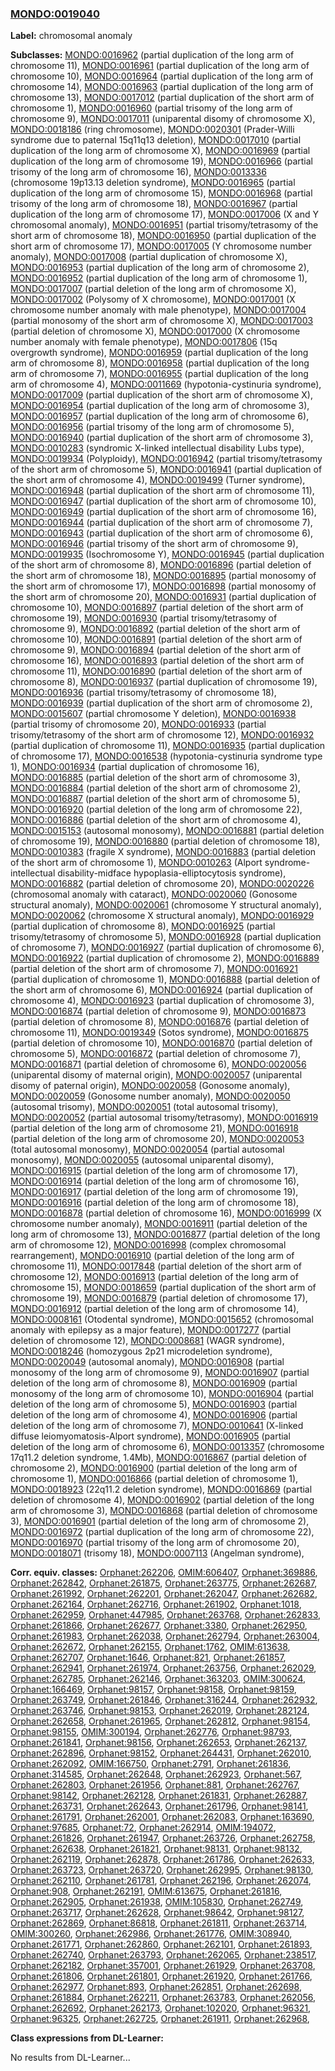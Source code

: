 
### [MONDO:0019040](http://purl.obolibrary.org/obo/MONDO_0019040)
**Label:** chromosomal anomaly

**Subclasses:** [MONDO:0016962](http://purl.obolibrary.org/obo/MONDO_0016962) (partial duplication of the long arm of chromosome 11), [MONDO:0016961](http://purl.obolibrary.org/obo/MONDO_0016961) (partial duplication of the long arm of chromosome 10), [MONDO:0016964](http://purl.obolibrary.org/obo/MONDO_0016964) (partial duplication of the long arm of chromosome 14), [MONDO:0016963](http://purl.obolibrary.org/obo/MONDO_0016963) (partial duplication of the long arm of chromosome 13), [MONDO:0017012](http://purl.obolibrary.org/obo/MONDO_0017012) (partial duplication of the short arm of chromosome 1), [MONDO:0016960](http://purl.obolibrary.org/obo/MONDO_0016960) (partial trisomy of the long arm of chromosome 9), [MONDO:0017011](http://purl.obolibrary.org/obo/MONDO_0017011) (uniparental disomy of chromosome X), [MONDO:0018186](http://purl.obolibrary.org/obo/MONDO_0018186) (ring chromosome), [MONDO:0020301](http://purl.obolibrary.org/obo/MONDO_0020301) (Prader-Willi syndrome due to paternal 15q11q13 deletion), [MONDO:0017010](http://purl.obolibrary.org/obo/MONDO_0017010) (partial duplication of the long arm of chromosome X), [MONDO:0016969](http://purl.obolibrary.org/obo/MONDO_0016969) (partial duplication of the long arm of chromosome 19), [MONDO:0016966](http://purl.obolibrary.org/obo/MONDO_0016966) (partial trisomy of the long arm of chromosome 16), [MONDO:0013336](http://purl.obolibrary.org/obo/MONDO_0013336) (chromosome 19p13.13 deletion syndrome), [MONDO:0016965](http://purl.obolibrary.org/obo/MONDO_0016965) (partial duplication of the long arm of chromosome 15), [MONDO:0016968](http://purl.obolibrary.org/obo/MONDO_0016968) (partial trisomy of the long arm of chromosome 18), [MONDO:0016967](http://purl.obolibrary.org/obo/MONDO_0016967) (partial duplication of the long arm of chromosome 17), [MONDO:0017006](http://purl.obolibrary.org/obo/MONDO_0017006) (X and Y chromosomal anomaly), [MONDO:0016951](http://purl.obolibrary.org/obo/MONDO_0016951) (partial trisomy/tetrasomy of the short arm of chromosome 18), [MONDO:0016950](http://purl.obolibrary.org/obo/MONDO_0016950) (partial duplication of the short arm of chromosome 17), [MONDO:0017005](http://purl.obolibrary.org/obo/MONDO_0017005) (Y chromosome number anomaly), [MONDO:0017008](http://purl.obolibrary.org/obo/MONDO_0017008) (partial duplication of chromosome X), [MONDO:0016953](http://purl.obolibrary.org/obo/MONDO_0016953) (partial duplication of the long arm of chromosome 2), [MONDO:0016952](http://purl.obolibrary.org/obo/MONDO_0016952) (partial duplication of the long arm of chromosome 1), [MONDO:0017007](http://purl.obolibrary.org/obo/MONDO_0017007) (partial deletion of the long arm of chromosome X), [MONDO:0017002](http://purl.obolibrary.org/obo/MONDO_0017002) (Polysomy of X chromosome), [MONDO:0017001](http://purl.obolibrary.org/obo/MONDO_0017001) (X chromosome number anomaly with male phenotype), [MONDO:0017004](http://purl.obolibrary.org/obo/MONDO_0017004) (partial monosomy of the short arm of chromosome X), [MONDO:0017003](http://purl.obolibrary.org/obo/MONDO_0017003) (partial deletion of chromosome X), [MONDO:0017000](http://purl.obolibrary.org/obo/MONDO_0017000) (X chromosome number anomaly with female phenotype), [MONDO:0017806](http://purl.obolibrary.org/obo/MONDO_0017806) (15q overgrowth syndrome), [MONDO:0016959](http://purl.obolibrary.org/obo/MONDO_0016959) (partial duplication of the long arm of chromosome 8), [MONDO:0016958](http://purl.obolibrary.org/obo/MONDO_0016958) (partial duplication of the long arm of chromosome 7), [MONDO:0016955](http://purl.obolibrary.org/obo/MONDO_0016955) (partial duplication of the long arm of chromosome 4), [MONDO:0011669](http://purl.obolibrary.org/obo/MONDO_0011669) (hypotonia-cystinuria syndrome), [MONDO:0017009](http://purl.obolibrary.org/obo/MONDO_0017009) (partial duplication of the short arm of chromosome X), [MONDO:0016954](http://purl.obolibrary.org/obo/MONDO_0016954) (partial duplication of the long arm of chromosome 3), [MONDO:0016957](http://purl.obolibrary.org/obo/MONDO_0016957) (partial duplication of the long arm of chromosome 6), [MONDO:0016956](http://purl.obolibrary.org/obo/MONDO_0016956) (partial trisomy of the long arm of chromosome 5), [MONDO:0016940](http://purl.obolibrary.org/obo/MONDO_0016940) (partial duplication of the short arm of chromosome 3), [MONDO:0010283](http://purl.obolibrary.org/obo/MONDO_0010283) (syndromic X-linked intellectual disability Lubs type), [MONDO:0019934](http://purl.obolibrary.org/obo/MONDO_0019934) (Polyploidy), [MONDO:0016942](http://purl.obolibrary.org/obo/MONDO_0016942) (partial trisomy/tetrasomy of the short arm of chromosome 5), [MONDO:0016941](http://purl.obolibrary.org/obo/MONDO_0016941) (partial duplication of the short arm of chromosome 4), [MONDO:0019499](http://purl.obolibrary.org/obo/MONDO_0019499) (Turner syndrome), [MONDO:0016948](http://purl.obolibrary.org/obo/MONDO_0016948) (partial duplication of the short arm of chromosome 11), [MONDO:0016947](http://purl.obolibrary.org/obo/MONDO_0016947) (partial duplication of the short arm of chromosome 10), [MONDO:0016949](http://purl.obolibrary.org/obo/MONDO_0016949) (partial duplication of the short arm of chromosome 16), [MONDO:0016944](http://purl.obolibrary.org/obo/MONDO_0016944) (partial duplication of the short arm of chromosome 7), [MONDO:0016943](http://purl.obolibrary.org/obo/MONDO_0016943) (partial duplication of the short arm of chromosome 6), [MONDO:0016946](http://purl.obolibrary.org/obo/MONDO_0016946) (partial trisomy of the short arm of chromosome 9), [MONDO:0019935](http://purl.obolibrary.org/obo/MONDO_0019935) (Isochromosome Y), [MONDO:0016945](http://purl.obolibrary.org/obo/MONDO_0016945) (partial duplication of the short arm of chromosome 8), [MONDO:0016896](http://purl.obolibrary.org/obo/MONDO_0016896) (partial deletion of the short arm of chromosome 18), [MONDO:0016895](http://purl.obolibrary.org/obo/MONDO_0016895) (partial monosomy of the short arm of chromosome 17), [MONDO:0016898](http://purl.obolibrary.org/obo/MONDO_0016898) (partial monosomy of the short arm of chromosome 20), [MONDO:0016931](http://purl.obolibrary.org/obo/MONDO_0016931) (partial duplication of chromosome 10), [MONDO:0016897](http://purl.obolibrary.org/obo/MONDO_0016897) (partial deletion of the short arm of chromosome 19), [MONDO:0016930](http://purl.obolibrary.org/obo/MONDO_0016930) (partial trisomy/tetrasomy of chromosome 9), [MONDO:0016892](http://purl.obolibrary.org/obo/MONDO_0016892) (partial deletion of the short arm of chromosome 10), [MONDO:0016891](http://purl.obolibrary.org/obo/MONDO_0016891) (partial deletion of the short arm of chromosome 9), [MONDO:0016894](http://purl.obolibrary.org/obo/MONDO_0016894) (partial deletion of the short arm of chromosome 16), [MONDO:0016893](http://purl.obolibrary.org/obo/MONDO_0016893) (partial deletion of the short arm of chromosome 11), [MONDO:0016890](http://purl.obolibrary.org/obo/MONDO_0016890) (partial deletion of the short arm of chromosome 8), [MONDO:0016937](http://purl.obolibrary.org/obo/MONDO_0016937) (partial duplication of chromosome 19), [MONDO:0016936](http://purl.obolibrary.org/obo/MONDO_0016936) (partial trisomy/tetrasomy of chromosome 18), [MONDO:0016939](http://purl.obolibrary.org/obo/MONDO_0016939) (partial duplication of the short arm of chromosome 2), [MONDO:0015607](http://purl.obolibrary.org/obo/MONDO_0015607) (partial chromosome Y deletion), [MONDO:0016938](http://purl.obolibrary.org/obo/MONDO_0016938) (partial trisomy of chromosome 20), [MONDO:0016933](http://purl.obolibrary.org/obo/MONDO_0016933) (partial trisomy/tetrasomy of the short arm of chromosome 12), [MONDO:0016932](http://purl.obolibrary.org/obo/MONDO_0016932) (partial duplication of chromosome 11), [MONDO:0016935](http://purl.obolibrary.org/obo/MONDO_0016935) (partial duplication of chromosome 17), [MONDO:0016538](http://purl.obolibrary.org/obo/MONDO_0016538) (hypotonia-cystinuria syndrome type 1), [MONDO:0016934](http://purl.obolibrary.org/obo/MONDO_0016934) (partial duplication of chromosome 16), [MONDO:0016885](http://purl.obolibrary.org/obo/MONDO_0016885) (partial deletion of the short arm of chromosome 3), [MONDO:0016884](http://purl.obolibrary.org/obo/MONDO_0016884) (partial deletion of the short arm of chromosome 2), [MONDO:0016887](http://purl.obolibrary.org/obo/MONDO_0016887) (partial deletion of the short arm of chromosome 5), [MONDO:0016920](http://purl.obolibrary.org/obo/MONDO_0016920) (partial deletion of the long arm of chromosome 22), [MONDO:0016886](http://purl.obolibrary.org/obo/MONDO_0016886) (partial deletion of the short arm of chromosome 4), [MONDO:0015153](http://purl.obolibrary.org/obo/MONDO_0015153) (autosomal monosomy), [MONDO:0016881](http://purl.obolibrary.org/obo/MONDO_0016881) (partial deletion of chromosome 19), [MONDO:0016880](http://purl.obolibrary.org/obo/MONDO_0016880) (partial deletion of chromosome 18), [MONDO:0010383](http://purl.obolibrary.org/obo/MONDO_0010383) (fragile X syndrome), [MONDO:0016883](http://purl.obolibrary.org/obo/MONDO_0016883) (partial deletion of the short arm of chromosome 1), [MONDO:0010263](http://purl.obolibrary.org/obo/MONDO_0010263) (Alport syndrome-intellectual disability-midface hypoplasia-elliptocytosis syndrome), [MONDO:0016882](http://purl.obolibrary.org/obo/MONDO_0016882) (partial deletion of chromosome 20), [MONDO:0020226](http://purl.obolibrary.org/obo/MONDO_0020226) (chromosomal anomaly with cataract), [MONDO:0020060](http://purl.obolibrary.org/obo/MONDO_0020060) (Gonosome structural anomaly), [MONDO:0020061](http://purl.obolibrary.org/obo/MONDO_0020061) (chromosome Y structural anomaly), [MONDO:0020062](http://purl.obolibrary.org/obo/MONDO_0020062) (chromosome X structural anomaly), [MONDO:0016929](http://purl.obolibrary.org/obo/MONDO_0016929) (partial duplication of chromosome 8), [MONDO:0016925](http://purl.obolibrary.org/obo/MONDO_0016925) (partial trisomy/tetrasomy of chromosome 5), [MONDO:0016928](http://purl.obolibrary.org/obo/MONDO_0016928) (partial duplication of chromosome 7), [MONDO:0016927](http://purl.obolibrary.org/obo/MONDO_0016927) (partial duplication of chromosome 6), [MONDO:0016922](http://purl.obolibrary.org/obo/MONDO_0016922) (partial duplication of chromosome 2), [MONDO:0016889](http://purl.obolibrary.org/obo/MONDO_0016889) (partial deletion of the short arm of chromosome 7), [MONDO:0016921](http://purl.obolibrary.org/obo/MONDO_0016921) (partial duplication of chromosome 1), [MONDO:0016888](http://purl.obolibrary.org/obo/MONDO_0016888) (partial deletion of the short arm of chromosome 6), [MONDO:0016924](http://purl.obolibrary.org/obo/MONDO_0016924) (partial duplication of chromosome 4), [MONDO:0016923](http://purl.obolibrary.org/obo/MONDO_0016923) (partial duplication of chromosome 3), [MONDO:0016874](http://purl.obolibrary.org/obo/MONDO_0016874) (partial deletion of chromosome 9), [MONDO:0016873](http://purl.obolibrary.org/obo/MONDO_0016873) (partial deletion of chromosome 8), [MONDO:0016876](http://purl.obolibrary.org/obo/MONDO_0016876) (partial deletion of chromosome 11), [MONDO:0019349](http://purl.obolibrary.org/obo/MONDO_0019349) (Sotos syndrome), [MONDO:0016875](http://purl.obolibrary.org/obo/MONDO_0016875) (partial deletion of chromosome 10), [MONDO:0016870](http://purl.obolibrary.org/obo/MONDO_0016870) (partial deletion of chromosome 5), [MONDO:0016872](http://purl.obolibrary.org/obo/MONDO_0016872) (partial deletion of chromosome 7), [MONDO:0016871](http://purl.obolibrary.org/obo/MONDO_0016871) (partial deletion of chromosome 6), [MONDO:0020056](http://purl.obolibrary.org/obo/MONDO_0020056) (uniparental disomy of maternal origin), [MONDO:0020057](http://purl.obolibrary.org/obo/MONDO_0020057) (uniparental disomy of paternal origin), [MONDO:0020058](http://purl.obolibrary.org/obo/MONDO_0020058) (Gonosome anomaly), [MONDO:0020059](http://purl.obolibrary.org/obo/MONDO_0020059) (Gonosome number anomaly), [MONDO:0020050](http://purl.obolibrary.org/obo/MONDO_0020050) (autosomal trisomy), [MONDO:0020051](http://purl.obolibrary.org/obo/MONDO_0020051) (total autosomal trisomy), [MONDO:0020052](http://purl.obolibrary.org/obo/MONDO_0020052) (partial autosomal trisomy/tetrasomy), [MONDO:0016919](http://purl.obolibrary.org/obo/MONDO_0016919) (partial deletion of the long arm of chromosome 21), [MONDO:0016918](http://purl.obolibrary.org/obo/MONDO_0016918) (partial deletion of the long arm of chromosome 20), [MONDO:0020053](http://purl.obolibrary.org/obo/MONDO_0020053) (total autosomal monosomy), [MONDO:0020054](http://purl.obolibrary.org/obo/MONDO_0020054) (partial autosomal monosomy), [MONDO:0020055](http://purl.obolibrary.org/obo/MONDO_0020055) (autosomal uniparental disomy), [MONDO:0016915](http://purl.obolibrary.org/obo/MONDO_0016915) (partial deletion of the long arm of chromosome 17), [MONDO:0016914](http://purl.obolibrary.org/obo/MONDO_0016914) (partial deletion of the long arm of chromosome 16), [MONDO:0016917](http://purl.obolibrary.org/obo/MONDO_0016917) (partial deletion of the long arm of chromosome 19), [MONDO:0016916](http://purl.obolibrary.org/obo/MONDO_0016916) (partial deletion of the long arm of chromosome 18), [MONDO:0016878](http://purl.obolibrary.org/obo/MONDO_0016878) (partial deletion of chromosome 16), [MONDO:0016999](http://purl.obolibrary.org/obo/MONDO_0016999) (X chromosome number anomaly), [MONDO:0016911](http://purl.obolibrary.org/obo/MONDO_0016911) (partial deletion of the long arm of chromosome 13), [MONDO:0016877](http://purl.obolibrary.org/obo/MONDO_0016877) (partial deletion of the long arm of chromosome 12), [MONDO:0016998](http://purl.obolibrary.org/obo/MONDO_0016998) (complex chromosomal rearrangement), [MONDO:0016910](http://purl.obolibrary.org/obo/MONDO_0016910) (partial deletion of the long arm of chromosome 11), [MONDO:0017848](http://purl.obolibrary.org/obo/MONDO_0017848) (partial deletion of the short arm of chromosome 12), [MONDO:0016913](http://purl.obolibrary.org/obo/MONDO_0016913) (partial deletion of the long arm of chromosome 15), [MONDO:0018659](http://purl.obolibrary.org/obo/MONDO_0018659) (partial duplication of the short arm of chromosome 19), [MONDO:0016879](http://purl.obolibrary.org/obo/MONDO_0016879) (partial deletion of chromosome 17), [MONDO:0016912](http://purl.obolibrary.org/obo/MONDO_0016912) (partial deletion of the long arm of chromosome 14), [MONDO:0008161](http://purl.obolibrary.org/obo/MONDO_0008161) (Otodental syndrome), [MONDO:0015652](http://purl.obolibrary.org/obo/MONDO_0015652) (chromosomal anomaly with epilepsy as a major feature), [MONDO:0017277](http://purl.obolibrary.org/obo/MONDO_0017277) (partial deletion of chromosome 12), [MONDO:0008681](http://purl.obolibrary.org/obo/MONDO_0008681) (WAGR syndrome), [MONDO:0018246](http://purl.obolibrary.org/obo/MONDO_0018246) (homozygous 2p21 microdeletion syndrome), [MONDO:0020049](http://purl.obolibrary.org/obo/MONDO_0020049) (autosomal anomaly), [MONDO:0016908](http://purl.obolibrary.org/obo/MONDO_0016908) (partial monosomy of the long arm of chromosome 9), [MONDO:0016907](http://purl.obolibrary.org/obo/MONDO_0016907) (partial deletion of the long arm of chromosome 8), [MONDO:0016909](http://purl.obolibrary.org/obo/MONDO_0016909) (partial monosomy of the long arm of chromosome 10), [MONDO:0016904](http://purl.obolibrary.org/obo/MONDO_0016904) (partial deletion of the long arm of chromosome 5), [MONDO:0016903](http://purl.obolibrary.org/obo/MONDO_0016903) (partial deletion of the long arm of chromosome 4), [MONDO:0016906](http://purl.obolibrary.org/obo/MONDO_0016906) (partial deletion of the long arm of chromosome 7), [MONDO:0010641](http://purl.obolibrary.org/obo/MONDO_0010641) (X-linked diffuse leiomyomatosis-Alport syndrome), [MONDO:0016905](http://purl.obolibrary.org/obo/MONDO_0016905) (partial deletion of the long arm of chromosome 6), [MONDO:0013357](http://purl.obolibrary.org/obo/MONDO_0013357) (chromosome 17q11.2 deletion syndrome, 1.4Mb), [MONDO:0016867](http://purl.obolibrary.org/obo/MONDO_0016867) (partial deletion of chromosome 2), [MONDO:0016900](http://purl.obolibrary.org/obo/MONDO_0016900) (partial deletion of the long arm of chromosome 1), [MONDO:0016866](http://purl.obolibrary.org/obo/MONDO_0016866) (partial deletion of chromosome 1), [MONDO:0018923](http://purl.obolibrary.org/obo/MONDO_0018923) (22q11.2 deletion syndrome), [MONDO:0016869](http://purl.obolibrary.org/obo/MONDO_0016869) (partial deletion of chromosome 4), [MONDO:0016902](http://purl.obolibrary.org/obo/MONDO_0016902) (partial deletion of the long arm of chromosome 3), [MONDO:0016868](http://purl.obolibrary.org/obo/MONDO_0016868) (partial deletion of chromosome 3), [MONDO:0016901](http://purl.obolibrary.org/obo/MONDO_0016901) (partial deletion of the long arm of chromosome 2), [MONDO:0016972](http://purl.obolibrary.org/obo/MONDO_0016972) (partial duplication of the long arm of chromosome 22), [MONDO:0016970](http://purl.obolibrary.org/obo/MONDO_0016970) (partial trisomy of the long arm of chromosome 20), [MONDO:0018071](http://purl.obolibrary.org/obo/MONDO_0018071) (trisomy 18), [MONDO:0007113](http://purl.obolibrary.org/obo/MONDO_0007113) (Angelman syndrome), 

**Corr. equiv. classes:** [Orphanet:262206](http://www.orpha.net/ORDO/Orphanet_262206), [OMIM:606407](http://purl.obolibrary.org/obo/OMIM_606407), [Orphanet:369886](http://www.orpha.net/ORDO/Orphanet_369886), [Orphanet:262842](http://www.orpha.net/ORDO/Orphanet_262842), [Orphanet:261875](http://www.orpha.net/ORDO/Orphanet_261875), [Orphanet:263775](http://www.orpha.net/ORDO/Orphanet_263775), [Orphanet:262687](http://www.orpha.net/ORDO/Orphanet_262687), [Orphanet:261992](http://www.orpha.net/ORDO/Orphanet_261992), [Orphanet:262201](http://www.orpha.net/ORDO/Orphanet_262201), [Orphanet:262047](http://www.orpha.net/ORDO/Orphanet_262047), [Orphanet:262682](http://www.orpha.net/ORDO/Orphanet_262682), [Orphanet:262164](http://www.orpha.net/ORDO/Orphanet_262164), [Orphanet:262716](http://www.orpha.net/ORDO/Orphanet_262716), [Orphanet:261902](http://www.orpha.net/ORDO/Orphanet_261902), [Orphanet:1018](http://www.orpha.net/ORDO/Orphanet_1018), [Orphanet:262959](http://www.orpha.net/ORDO/Orphanet_262959), [Orphanet:447985](http://www.orpha.net/ORDO/Orphanet_447985), [Orphanet:263768](http://www.orpha.net/ORDO/Orphanet_263768), [Orphanet:262833](http://www.orpha.net/ORDO/Orphanet_262833), [Orphanet:261866](http://www.orpha.net/ORDO/Orphanet_261866), [Orphanet:262677](http://www.orpha.net/ORDO/Orphanet_262677), [Orphanet:3380](http://www.orpha.net/ORDO/Orphanet_3380), [Orphanet:262950](http://www.orpha.net/ORDO/Orphanet_262950), [Orphanet:261983](http://www.orpha.net/ORDO/Orphanet_261983), [Orphanet:262038](http://www.orpha.net/ORDO/Orphanet_262038), [Orphanet:262794](http://www.orpha.net/ORDO/Orphanet_262794), [Orphanet:263004](http://www.orpha.net/ORDO/Orphanet_263004), [Orphanet:262672](http://www.orpha.net/ORDO/Orphanet_262672), [Orphanet:262155](http://www.orpha.net/ORDO/Orphanet_262155), [Orphanet:1762](http://www.orpha.net/ORDO/Orphanet_1762), [OMIM:613638](http://purl.obolibrary.org/obo/OMIM_613638), [Orphanet:262707](http://www.orpha.net/ORDO/Orphanet_262707), [Orphanet:1646](http://www.orpha.net/ORDO/Orphanet_1646), [Orphanet:821](http://www.orpha.net/ORDO/Orphanet_821), [Orphanet:261857](http://www.orpha.net/ORDO/Orphanet_261857), [Orphanet:262941](http://www.orpha.net/ORDO/Orphanet_262941), [Orphanet:261974](http://www.orpha.net/ORDO/Orphanet_261974), [Orphanet:263756](http://www.orpha.net/ORDO/Orphanet_263756), [Orphanet:262029](http://www.orpha.net/ORDO/Orphanet_262029), [Orphanet:262785](http://www.orpha.net/ORDO/Orphanet_262785), [Orphanet:262146](http://www.orpha.net/ORDO/Orphanet_262146), [Orphanet:363203](http://www.orpha.net/ORDO/Orphanet_363203), [OMIM:300624](http://purl.obolibrary.org/obo/OMIM_300624), [Orphanet:166469](http://www.orpha.net/ORDO/Orphanet_166469), [Orphanet:98157](http://www.orpha.net/ORDO/Orphanet_98157), [Orphanet:98158](http://www.orpha.net/ORDO/Orphanet_98158), [Orphanet:98159](http://www.orpha.net/ORDO/Orphanet_98159), [Orphanet:263749](http://www.orpha.net/ORDO/Orphanet_263749), [Orphanet:261846](http://www.orpha.net/ORDO/Orphanet_261846), [Orphanet:316244](http://www.orpha.net/ORDO/Orphanet_316244), [Orphanet:262932](http://www.orpha.net/ORDO/Orphanet_262932), [Orphanet:263746](http://www.orpha.net/ORDO/Orphanet_263746), [Orphanet:98153](http://www.orpha.net/ORDO/Orphanet_98153), [Orphanet:262019](http://www.orpha.net/ORDO/Orphanet_262019), [Orphanet:282124](http://www.orpha.net/ORDO/Orphanet_282124), [Orphanet:262658](http://www.orpha.net/ORDO/Orphanet_262658), [Orphanet:261965](http://www.orpha.net/ORDO/Orphanet_261965), [Orphanet:262812](http://www.orpha.net/ORDO/Orphanet_262812), [Orphanet:98154](http://www.orpha.net/ORDO/Orphanet_98154), [Orphanet:98155](http://www.orpha.net/ORDO/Orphanet_98155), [OMIM:300194](http://purl.obolibrary.org/obo/OMIM_300194), [Orphanet:262776](http://www.orpha.net/ORDO/Orphanet_262776), [Orphanet:98793](http://www.orpha.net/ORDO/Orphanet_98793), [Orphanet:261841](http://www.orpha.net/ORDO/Orphanet_261841), [Orphanet:98156](http://www.orpha.net/ORDO/Orphanet_98156), [Orphanet:262653](http://www.orpha.net/ORDO/Orphanet_262653), [Orphanet:262137](http://www.orpha.net/ORDO/Orphanet_262137), [Orphanet:262896](http://www.orpha.net/ORDO/Orphanet_262896), [Orphanet:98152](http://www.orpha.net/ORDO/Orphanet_98152), [Orphanet:264431](http://www.orpha.net/ORDO/Orphanet_264431), [Orphanet:262010](http://www.orpha.net/ORDO/Orphanet_262010), [Orphanet:262092](http://www.orpha.net/ORDO/Orphanet_262092), [OMIM:166750](http://purl.obolibrary.org/obo/OMIM_166750), [Orphanet:2791](http://www.orpha.net/ORDO/Orphanet_2791), [Orphanet:261836](http://www.orpha.net/ORDO/Orphanet_261836), [Orphanet:314585](http://www.orpha.net/ORDO/Orphanet_314585), [Orphanet:262648](http://www.orpha.net/ORDO/Orphanet_262648), [Orphanet:262923](http://www.orpha.net/ORDO/Orphanet_262923), [Orphanet:567](http://www.orpha.net/ORDO/Orphanet_567), [Orphanet:262803](http://www.orpha.net/ORDO/Orphanet_262803), [Orphanet:261956](http://www.orpha.net/ORDO/Orphanet_261956), [Orphanet:881](http://www.orpha.net/ORDO/Orphanet_881), [Orphanet:262767](http://www.orpha.net/ORDO/Orphanet_262767), [Orphanet:98142](http://www.orpha.net/ORDO/Orphanet_98142), [Orphanet:262128](http://www.orpha.net/ORDO/Orphanet_262128), [Orphanet:261831](http://www.orpha.net/ORDO/Orphanet_261831), [Orphanet:262887](http://www.orpha.net/ORDO/Orphanet_262887), [Orphanet:263731](http://www.orpha.net/ORDO/Orphanet_263731), [Orphanet:262643](http://www.orpha.net/ORDO/Orphanet_262643), [Orphanet:261796](http://www.orpha.net/ORDO/Orphanet_261796), [Orphanet:98141](http://www.orpha.net/ORDO/Orphanet_98141), [Orphanet:261791](http://www.orpha.net/ORDO/Orphanet_261791), [Orphanet:262001](http://www.orpha.net/ORDO/Orphanet_262001), [Orphanet:262083](http://www.orpha.net/ORDO/Orphanet_262083), [Orphanet:163690](http://www.orpha.net/ORDO/Orphanet_163690), [Orphanet:97685](http://www.orpha.net/ORDO/Orphanet_97685), [Orphanet:72](http://www.orpha.net/ORDO/Orphanet_72), [Orphanet:262914](http://www.orpha.net/ORDO/Orphanet_262914), [OMIM:194072](http://purl.obolibrary.org/obo/OMIM_194072), [Orphanet:261826](http://www.orpha.net/ORDO/Orphanet_261826), [Orphanet:261947](http://www.orpha.net/ORDO/Orphanet_261947), [Orphanet:263726](http://www.orpha.net/ORDO/Orphanet_263726), [Orphanet:262758](http://www.orpha.net/ORDO/Orphanet_262758), [Orphanet:262638](http://www.orpha.net/ORDO/Orphanet_262638), [Orphanet:261821](http://www.orpha.net/ORDO/Orphanet_261821), [Orphanet:98131](http://www.orpha.net/ORDO/Orphanet_98131), [Orphanet:98132](http://www.orpha.net/ORDO/Orphanet_98132), [Orphanet:262119](http://www.orpha.net/ORDO/Orphanet_262119), [Orphanet:262878](http://www.orpha.net/ORDO/Orphanet_262878), [Orphanet:261786](http://www.orpha.net/ORDO/Orphanet_261786), [Orphanet:262633](http://www.orpha.net/ORDO/Orphanet_262633), [Orphanet:263723](http://www.orpha.net/ORDO/Orphanet_263723), [Orphanet:263720](http://www.orpha.net/ORDO/Orphanet_263720), [Orphanet:262995](http://www.orpha.net/ORDO/Orphanet_262995), [Orphanet:98130](http://www.orpha.net/ORDO/Orphanet_98130), [Orphanet:262110](http://www.orpha.net/ORDO/Orphanet_262110), [Orphanet:261781](http://www.orpha.net/ORDO/Orphanet_261781), [Orphanet:262196](http://www.orpha.net/ORDO/Orphanet_262196), [Orphanet:262074](http://www.orpha.net/ORDO/Orphanet_262074), [Orphanet:908](http://www.orpha.net/ORDO/Orphanet_908), [Orphanet:262191](http://www.orpha.net/ORDO/Orphanet_262191), [OMIM:613675](http://purl.obolibrary.org/obo/OMIM_613675), [Orphanet:261816](http://www.orpha.net/ORDO/Orphanet_261816), [Orphanet:262905](http://www.orpha.net/ORDO/Orphanet_262905), [Orphanet:261938](http://www.orpha.net/ORDO/Orphanet_261938), [OMIM:105830](http://purl.obolibrary.org/obo/OMIM_105830), [Orphanet:262749](http://www.orpha.net/ORDO/Orphanet_262749), [Orphanet:263717](http://www.orpha.net/ORDO/Orphanet_263717), [Orphanet:262628](http://www.orpha.net/ORDO/Orphanet_262628), [Orphanet:98642](http://www.orpha.net/ORDO/Orphanet_98642), [Orphanet:98127](http://www.orpha.net/ORDO/Orphanet_98127), [Orphanet:262869](http://www.orpha.net/ORDO/Orphanet_262869), [Orphanet:86818](http://www.orpha.net/ORDO/Orphanet_86818), [Orphanet:261811](http://www.orpha.net/ORDO/Orphanet_261811), [Orphanet:263714](http://www.orpha.net/ORDO/Orphanet_263714), [OMIM:300260](http://purl.obolibrary.org/obo/OMIM_300260), [Orphanet:262986](http://www.orpha.net/ORDO/Orphanet_262986), [Orphanet:261776](http://www.orpha.net/ORDO/Orphanet_261776), [OMIM:308940](http://purl.obolibrary.org/obo/OMIM_308940), [Orphanet:261771](http://www.orpha.net/ORDO/Orphanet_261771), [Orphanet:262860](http://www.orpha.net/ORDO/Orphanet_262860), [Orphanet:262101](http://www.orpha.net/ORDO/Orphanet_262101), [Orphanet:261893](http://www.orpha.net/ORDO/Orphanet_261893), [Orphanet:262740](http://www.orpha.net/ORDO/Orphanet_262740), [Orphanet:263793](http://www.orpha.net/ORDO/Orphanet_263793), [Orphanet:262065](http://www.orpha.net/ORDO/Orphanet_262065), [Orphanet:238517](http://www.orpha.net/ORDO/Orphanet_238517), [Orphanet:262182](http://www.orpha.net/ORDO/Orphanet_262182), [Orphanet:357001](http://www.orpha.net/ORDO/Orphanet_357001), [Orphanet:261929](http://www.orpha.net/ORDO/Orphanet_261929), [Orphanet:263708](http://www.orpha.net/ORDO/Orphanet_263708), [Orphanet:261806](http://www.orpha.net/ORDO/Orphanet_261806), [Orphanet:261801](http://www.orpha.net/ORDO/Orphanet_261801), [Orphanet:261920](http://www.orpha.net/ORDO/Orphanet_261920), [Orphanet:261766](http://www.orpha.net/ORDO/Orphanet_261766), [Orphanet:262977](http://www.orpha.net/ORDO/Orphanet_262977), [Orphanet:893](http://www.orpha.net/ORDO/Orphanet_893), [Orphanet:262851](http://www.orpha.net/ORDO/Orphanet_262851), [Orphanet:262698](http://www.orpha.net/ORDO/Orphanet_262698), [Orphanet:261884](http://www.orpha.net/ORDO/Orphanet_261884), [Orphanet:262211](http://www.orpha.net/ORDO/Orphanet_262211), [Orphanet:263783](http://www.orpha.net/ORDO/Orphanet_263783), [Orphanet:262056](http://www.orpha.net/ORDO/Orphanet_262056), [Orphanet:262692](http://www.orpha.net/ORDO/Orphanet_262692), [Orphanet:262173](http://www.orpha.net/ORDO/Orphanet_262173), [Orphanet:102020](http://www.orpha.net/ORDO/Orphanet_102020), [Orphanet:96321](http://www.orpha.net/ORDO/Orphanet_96321), [Orphanet:96325](http://www.orpha.net/ORDO/Orphanet_96325), [Orphanet:262725](http://www.orpha.net/ORDO/Orphanet_262725), [Orphanet:261911](http://www.orpha.net/ORDO/Orphanet_261911), [Orphanet:262968](http://www.orpha.net/ORDO/Orphanet_262968), 

**Class expressions from DL-Learner:**

No results from DL-Learner...



